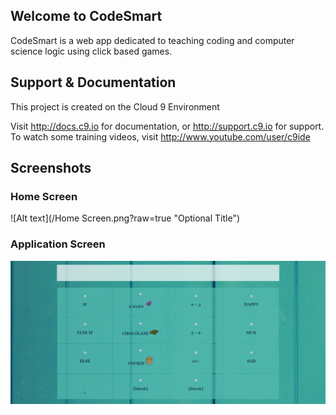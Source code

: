 ## Welcome to CodeSmart

CodeSmart is a web app dedicated to teaching coding and computer science logic using click based games.

## Support & Documentation

This project is created on the Cloud 9 Environment

Visit http://docs.c9.io for documentation, or http://support.c9.io for support.
To watch some training videos, visit http://www.youtube.com/user/c9ide

## Screenshots

### Home Screen
![Alt text](/Home Screen.png?raw=true "Optional Title")

### Application Screen
![Alt text](/Application.png?raw=true "Optional Title")
